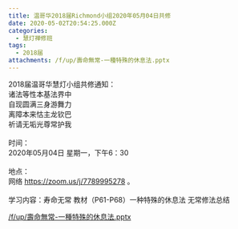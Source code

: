 ```yaml
---
title: 温哥华2018届Richmond小组2020年05月04日共修
date: 2020-05-02T20:54:25.000Z
categories:
  - 慧灯禅修班
tags:
  - 2018届
attachments: /f/up/壽命無常-一種特殊的休息法.pptx
---
```

2018届温哥华慧灯小组共修通知：\
诸法等性本基法界中\
自现圆满三身游舞力\
离障本来怙主龙钦巴\
祈请无垢光尊常护我\
\
时间：\
2020年05月04日 星期一，下午6：30\
\
地点：\
网络 <https://zoom.us/j/7789995278> 。\
\
学习内容：寿命无常 教材（P61-P68）一种特殊的休息法 无常修法总结

[/f/up/壽命無常-一種特殊的休息法.pptx](https://s3.ap-northeast-1.wasabisys.com/hdcx/hdv/f/up/壽命無常-一種特殊的休息法.pptx)